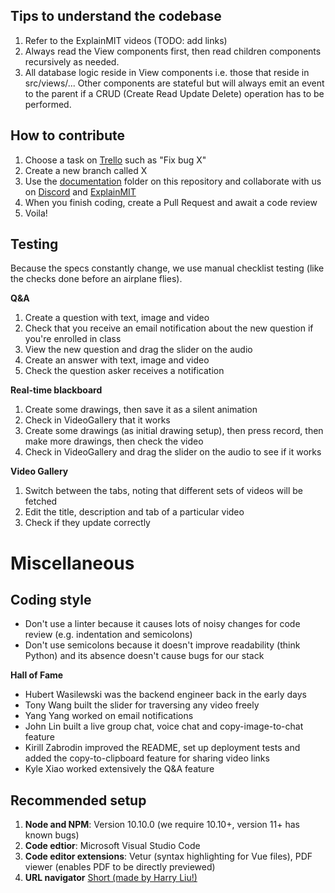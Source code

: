 ## Tips to understand the codebase
1. Refer to the ExplainMIT videos (TODO: add links)
2. Always read the View components first, then read children components recursively as needed. 
3. All database logic reside in View components i.e. those that reside in src/views/... Other components are stateful but will always emit an event to the parent if a CRUD (Create Read Update Delete) operation has to be performed. 

## How to contribute
1. Choose a task on [Trello](https://trello.com/b/2VdWvqBJ/explainmit) such as "Fix bug X" 
2. Create a new branch called X 
3. Use the [documentation](/documentation) folder on this repository and collaborate with us on [Discord](https://discord.gg/dypDkaq) and [ExplainMIT](https://explain.mit.edu/ExplainMIT%20Team/questions)
3. When you finish coding, create a Pull Request and await a code review
4. Voila!

## Testing
Because the specs constantly change, we use manual checklist testing (like the checks done before an airplane flies).

**Q&A**
1. Create a question with text, image and video 
2. Check that you receive an email notification about the new question if you're enrolled in class 
3. View the new question and drag the slider on the audio
4.  Create an answer with text, image and video 
5. Check the question asker receives a notification

**Real-time blackboard**
1. Create some drawings, then save it as a silent animation
2. Check in VideoGallery that it works 
3. Create some drawings (as initial drawing setup), then press record, then make more drawings, then check the video
4. Check in VideoGallery and drag the slider on the audio to see if it works

**Video Gallery** 
1. Switch between the tabs, noting that different sets of videos will be fetched
2. Edit the title, description and tab of a particular video 
3. Check if they update correctly

# Miscellaneous

## Coding style
- Don't use a linter because it causes lots of noisy changes for code review (e.g. indentation and semicolons) 
- Don't use semicolons because it doesn't improve readability (think Python) and its absence doesn't cause bugs for our stack

**Hall of Fame**
- Hubert Wasilewski was the backend engineer back in the early days 
- Tony Wang built the slider for traversing any video freely 
- Yang Yang worked on email notifications
- John Lin built a live group chat, voice chat and copy-image-to-chat feature
- Kirill Zabrodin improved the README, set up deployment tests and added the copy-to-clipboard feature for sharing video links
- Kyle Xiao worked extensively the Q&A feature

## Recommended setup
1. **Node and NPM**: Version 10.10.0 (we require 10.10+, version 11+ has known bugs) 
2. **Code edtior**: Microsoft Visual Studio Code 
3. **Code editor extensions**: Vetur (syntax highlighting for Vue files), PDF viewer (enables PDF to be directly previewed) 
3. **URL navigator** [Short (made by Harry Liu!)](https://chrome.google.com/webstore/detail/short/hoobjcdfefnngjeepgjkiojpcicciihc)
